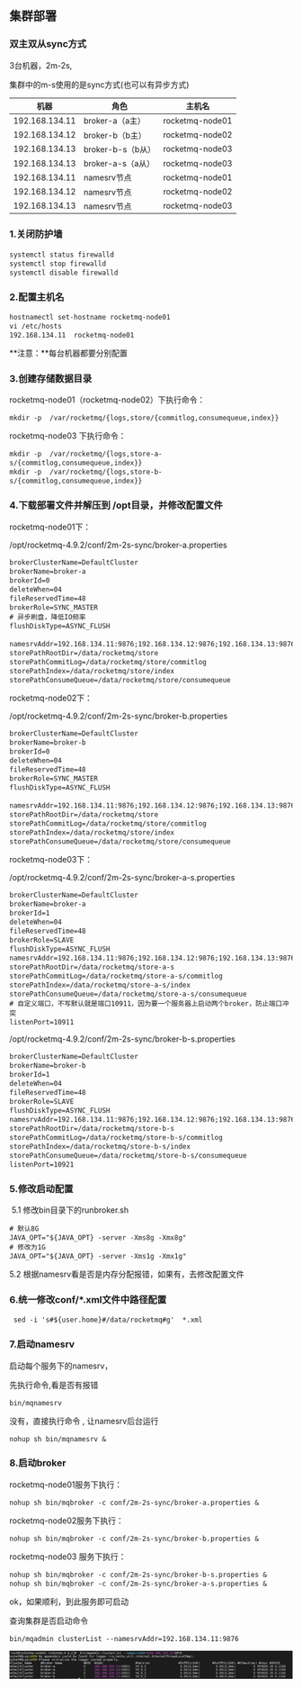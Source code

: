 ## 集群部署

### 双主双从sync方式

3台机器，2m-2s, 

集群中的m-s使用的是sync方式(也可以有异步方式)

| 机器           | 角色              | 主机名          |
| -------------- | ----------------- | --------------- |
| 192.168.134.11 | broker-a（a主）   | rocketmq-node01 |
| 192.168.134.12 | broker-b（b主）   | rocketmq-node02 |
| 192.168.134.13 | broker-b-s（b从） | rocketmq-node03 |
| 192.168.134.13 | broker-a-s（a从） | rocketmq-node03 |
| 192.168.134.11 | namesrv节点       | rocketmq-node01 |
| 192.168.134.12 | namesrv节点       | rocketmq-node02 |
| 192.168.134.13 | namesrv节点       | rocketmq-node03 |

### 1.关闭防护墙

```shell
systemctl status firewalld
systemctl stop firewalld
systemctl disable firewalld
```

### 2.配置主机名

```shell
hostnamectl set-hostname rocketmq-node01
vi /etc/hosts
192.168.134.11	rocketmq-node01
```

**注意：**每台机器都要分别配置

### 3.创建存储数据目录

rocketmq-node01（rocketmq-node02）下执行命令：

```shell
mkdir -p  /var/rocketmq/{logs,store/{commitlog,consumequeue,index}}
```
rocketmq-node03 下执行命令：

```
mkdir -p  /var/rocketmq/{logs,store-a-s/{commitlog,consumequeue,index}}
mkdir -p  /var/rocketmq/{logs,store-b-s/{commitlog,consumequeue,index}}
```

### 4.下载部署文件并解压到 /opt目录，并修改配置文件

rocketmq-node01下：

/opt/rocketmq-4.9.2/conf/2m-2s-sync/broker-a.properties

```shell
brokerClusterName=DefaultCluster
brokerName=broker-a
brokerId=0
deleteWhen=04
fileReservedTime=48
brokerRole=SYNC_MASTER
# 异步刷盘，降低IO频率
flushDiskType=ASYNC_FLUSH

namesrvAddr=192.168.134.11:9876;192.168.134.12:9876;192.168.134.13:9876
storePathRootDir=/data/rocketmq/store
storePathCommitLog=/data/rocketmq/store/commitlog
storePathIndex=/data/rocketmq/store/index
storePathConsumeQueue=/data/rocketmq/store/consumequeue
```

rocketmq-node02下：

/opt/rocketmq-4.9.2/conf/2m-2s-sync/broker-b.properties

```shell
brokerClusterName=DefaultCluster
brokerName=broker-b
brokerId=0
deleteWhen=04
fileReservedTime=48
brokerRole=SYNC_MASTER
flushDiskType=ASYNC_FLUSH

namesrvAddr=192.168.134.11:9876;192.168.134.12:9876;192.168.134.13:9876
storePathRootDir=/data/rocketmq/store
storePathCommitLog=/data/rocketmq/store/commitlog
storePathIndex=/data/rocketmq/store/index
storePathConsumeQueue=/data/rocketmq/store/consumequeue
```

rocketmq-node03下：

/opt/rocketmq-4.9.2/conf/2m-2s-sync/broker-a-s.properties

```shell
brokerClusterName=DefaultCluster
brokerName=broker-a
brokerId=1
deleteWhen=04
fileReservedTime=48
brokerRole=SLAVE
flushDiskType=ASYNC_FLUSH
namesrvAddr=192.168.134.11:9876;192.168.134.12:9876;192.168.134.13:9876
storePathRootDir=/data/rocketmq/store-a-s
storePathCommitLog=/data/rocketmq/store-a-s/commitlog
storePathIndex=/data/rocketmq/store-a-s/index
storePathConsumeQueue=/data/rocketmq/store-a-s/consumequeue
# 自定义端口，不写默认就是端口10911，因为要一个服务器上启动两个broker，防止端口冲突
listenPort=10911
```

/opt/rocketmq-4.9.2/conf/2m-2s-sync/broker-b-s.properties

```shell
brokerClusterName=DefaultCluster
brokerName=broker-b
brokerId=1
deleteWhen=04
fileReservedTime=48
brokerRole=SLAVE
flushDiskType=ASYNC_FLUSH
namesrvAddr=192.168.134.11:9876;192.168.134.12:9876;192.168.134.13:9876
storePathRootDir=/data/rocketmq/store-b-s
storePathCommitLog=/data/rocketmq/store-b-s/commitlog
storePathIndex=/data/rocketmq/store-b-s/index
storePathConsumeQueue=/data/rocketmq/store-b-s/consumequeue
listenPort=10921
```

### 5.修改启动配置

​	5.1 修改bin目录下的runbroker.sh 

```shell
# 默认8G
JAVA_OPT="${JAVA_OPT} -server -Xms8g -Xmx8g"
# 修改为1G
JAVA_OPT="${JAVA_OPT} -server -Xms1g -Xmx1g"
```

 5.2 根据namesrv看是否是内存分配报错，如果有，去修改配置文件

### 6.统一修改conf/*.xml文件中路径配置

```shell
 sed -i 's#${user.home}#/data/rocketmq#g'  *.xml
```

### 7.启动namesrv

启动每个服务下的namesrv，

先执行命令,看是否有报错

```shell
bin/mqnamesrv 
```

没有，直接执行命令 , 让namesrv后台运行

```shell
nohup sh bin/mqnamesrv &
```

### 8.启动broker

rocketmq-node01服务下执行：

```shell
nohup sh bin/mqbroker -c conf/2m-2s-sync/broker-a.properties &
```

rocketmq-node02服务下执行：

```shell
nohup sh bin/mqbroker -c conf/2m-2s-sync/broker-b.properties &
```

rocketmq-node03 服务下执行：

```shell
nohup sh bin/mqbroker -c conf/2m-2s-sync/broker-b-s.properties &
nohup sh bin/mqbroker -c conf/2m-2s-sync/broker-a-s.properties &
```

ok，如果顺利，到此服务即可启动

查询集群是否启动命令

```shell
bin/mqadmin clusterList --namesrvAddr=192.168.134.11:9876
```

![](../..\images\mq\rocketmq-cluster.png)